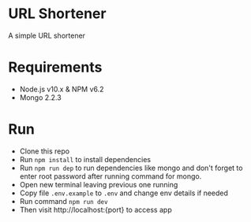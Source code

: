 # URL Shortener

A simple URL shortener

# Requirements

- Node.js v10.x & NPM v6.2
- Mongo 2.2.3

# Run

- Clone this repo
- Run `npm install` to install dependencies
- Run `npm run dep` to run dependencies like mongo and don't forget to enter root password
  after running command for mongo.
- Open new terminal leaving previous one running
- Copy file `.env.example` to `.env` and change env details if needed
- Run command `npm run dev`
- Then visit http://localhost:{port} to access app
